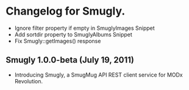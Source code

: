 # Changelog for Smugly.

 * Ignore filter property if empty in SmuglyImages Snippet
 * Add sortdir property to SmuglyAlbums Snippet
 * Fix Smugly::getImages() response

## Smugly 1.0.0-beta (July 19, 2011)

 * Introducing Smugly, a SmugMug API REST client service for MODx Revolution.
